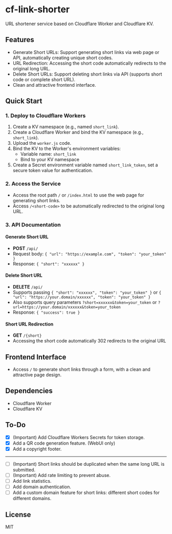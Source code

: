 # cf-link-shorter

URL shortener service based on Cloudflare Worker and Cloudflare KV.

## Features

- Generate Short URLs: Support generating short links via web page or API, automatically creating unique short codes.
- URL Redirection: Accessing the short code automatically redirects to the original long URL.
- Delete Short URLs: Support deleting short links via API (supports short code or complete short URL).
- Clean and attractive frontend interface.

## Quick Start

### 1. Deploy to Cloudflare Workers

1. Create a KV namespace (e.g., named `short_link`).
2. Create a Cloudflare Worker and bind the KV namespace (e.g., `short_link`).
3. Upload the `worker.js` code.
4. Bind the KV to the Worker's environment variables:
   - Variable name: `short_link`
   - Bind to your KV namespace
5. Create a Secret environment variable named `short_link_token`, set a secure token value for authentication.

### 2. Access the Service

- Access the root path `/` or `/index.html` to use the web page for generating short links.
- Access `/<short-code>` to be automatically redirected to the original long URL.

### 3. API Documentation

#### Generate Short URL

- **POST** `/api/`
- Request body: `{ "url": "https://example.com", "token": "your_token" }`
- Response: `{ "short": "xxxxxx" }`

#### Delete Short URL

- **DELETE** `/api/`
- Supports passing `{ "short": "xxxxxx", "token": "your_token" }` or `{ "url": "https://your.domain/xxxxxx", "token": "your_token" }`
- Also supports query parameters `?short=xxxxxx&token=your_token` or `?url=https://your.domain/xxxxxx&token=your_token`
- Response: `{ "success": true }`

#### Short URL Redirection

- **GET** `/{short}`
- Accessing the short code automatically 302 redirects to the original URL

## Frontend Interface

- Access `/` to generate short links through a form, with a clean and attractive page design.

## Dependencies

- Cloudflare Worker
- Cloudflare KV

## To-Do

- [x] (Important) Add Cloudflare Workers Secrets for token storage.
- [x] Add a QR code generation feature. (WebUI only)
- [x] Add a copyright footer.

---------

- [ ] (Important) Short links should be duplicated when the same long URL is submitted.
- [ ] (Important) Add rate limiting to prevent abuse.
- [ ] Add link statistics.
- [ ] Add domain authentication.
- [ ] Add a custom domain feature for short links: different short codes for different domains.

## License

MIT
